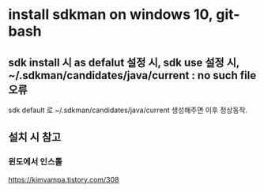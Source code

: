 # install sdkman on windows 10, git-bash
## sdk install 시 as defalut 설정 시, sdk use 설정 시, ~/.sdkman/candidates/java/current : no such file 오류
sdk default 로 ~/.sdkman/candidates/java/current 생성해주면 이후 정상동작.

## 설치 시 참고 
### 윈도에서 인스톨
https://kimvampa.tistory.com/308
